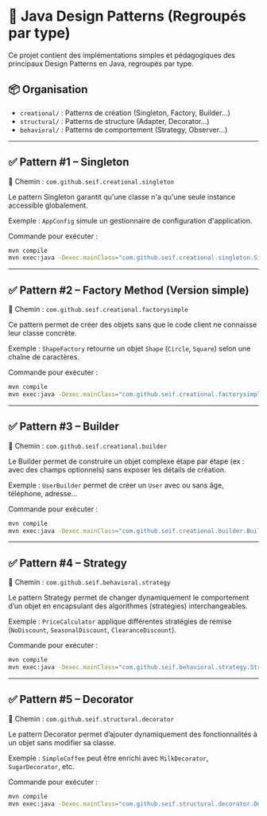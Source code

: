 # 🎯 Java Design Patterns (Regroupés par type)

Ce projet contient des implémentations simples et pédagogiques des principaux Design Patterns en Java, regroupés par type.

## 📦 Organisation

- `creational/` : Patterns de création (Singleton, Factory, Builder…)
- `structural/` : Patterns de structure (Adapter, Decorator…)
- `behavioral/` : Patterns de comportement (Strategy, Observer…)

---

## ✅ Pattern #1 – Singleton

📁 Chemin : `com.github.seif.creational.singleton`

Le pattern Singleton garantit qu'une classe n'a qu'une seule instance accessible globalement.

Exemple : `AppConfig` simule un gestionnaire de configuration d'application.

Commande pour exécuter :

```bash
mvn compile
mvn exec:java -Dexec.mainClass="com.github.seif.creational.singleton.SingletonDemo"
```

---

## ✅ Pattern #2 – Factory Method (Version simple)

📁 Chemin : `com.github.seif.creational.factorysimple`

Ce pattern permet de créer des objets sans que le code client ne connaisse leur classe concrète.

Exemple : `ShapeFactory` retourne un objet `Shape` (`Circle`, `Square`) selon une chaîne de caractères.

Commande pour exécuter :

```bash
mvn compile
mvn exec:java -Dexec.mainClass="com.github.seif.creational.factorysimple.FactorySimpleDemo"
```

---

## ✅ Pattern #3 – Builder

📁 Chemin : `com.github.seif.creational.builder`

Le Builder permet de construire un objet complexe étape par étape (ex : avec des champs optionnels) sans exposer les détails de création.

Exemple : `UserBuilder` permet de créer un `User` avec ou sans âge, téléphone, adresse…

Commande pour exécuter :

```bash
mvn compile
mvn exec:java -Dexec.mainClass="com.github.seif.creational.builder.BuilderDemo"
```

---

## ✅ Pattern #4 – Strategy

📁 Chemin : `com.github.seif.behavioral.strategy`

Le pattern Strategy permet de changer dynamiquement le comportement d’un objet en encapsulant des algorithmes (stratégies) interchangeables.

Exemple : `PriceCalculator` applique différentes stratégies de remise (`NoDiscount`, `SeasonalDiscount`, `ClearanceDiscount`).

Commande pour exécuter :

```bash
mvn compile
mvn exec:java -Dexec.mainClass="com.github.seif.behavioral.strategy.StrategyDemo"
```

---

## ✅ Pattern #5 – Decorator

📁 Chemin : `com.github.seif.structural.decorator`

Le pattern Decorator permet d’ajouter dynamiquement des fonctionnalités à un objet sans modifier sa classe.

Exemple : `SimpleCoffee` peut être enrichi avec `MilkDecorator`, `SugarDecorator`, etc.

Commande pour exécuter :

```bash
mvn compile
mvn exec:java -Dexec.mainClass="com.github.seif.structural.decorator.DecoratorDemo"
```
